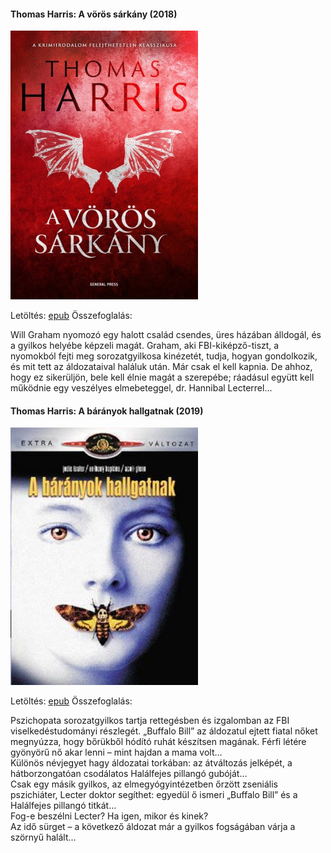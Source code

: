 #### <a name="id_1031">Thomas Harris: A vörös sárkány (2018)</a>
<img src="https://github.com/BercziSandor/calibre_lib/raw/main/Thomas%20Harris/A%20voros%20sarkany%20%281031%29/cover.jpg" alt="cover" width="300"/>

Letöltés: [epub](https://github.com/BercziSandor/calibre_lib/raw/main/Thomas%20Harris/A%20voros%20sarkany%20%281031%29/A%20voros%20sarkany%20-%20Thomas%20Harris.epub)
Összefoglalás:
<div>
<p>Will Graham nyomozó egy halott család csendes, üres házában álldogál, és a gyilkos helyébe képzeli magát. Graham, aki FBI-kiképző-tiszt, a nyomokból fejti meg sorozatgyilkosa kinézetét, tudja, hogyan gondolkozik, és mit tett az áldozataival haláluk után. Már csak el kell kapnia. De ahhoz, hogy ez sikerüljön, bele kell élnie magát a szerepébe; ráadásul együtt kell működnie egy veszélyes elmebeteggel, dr. Hannibal Lecterrel…</p></div>

#### <a name="id_1032">Thomas Harris: A bárányok hallgatnak (2019)</a>
<img src="https://github.com/BercziSandor/calibre_lib/raw/main/Thomas%20Harris/A%20baranyok%20hallgatnak%20%281032%29/cover.jpg" alt="cover" width="300"/>

Letöltés: [epub](https://github.com/BercziSandor/calibre_lib/raw/main/Thomas%20Harris/A%20baranyok%20hallgatnak%20%281032%29/A%20baranyok%20hallgatnak%20-%20Thomas%20Harris.epub)
Összefoglalás:
<div>
<p>Pszichopata sorozatgyilkos tartja rettegésben és izgalomban az FBI viselkedéstudományi részlegét. „Buffalo Bill” az áldozatul ejtett fiatal nőket megnyúzza, hogy bőrükből hódító ruhát készítsen magának. Férfi létére gyönyörű nő akar lenni – mint hajdan a mama volt…<br>Különös névjegyet hagy áldozatai torkában: az átváltozás jelképét, a hátborzongatóan csodálatos Halálfejes pillangó gubóját…<br>Csak egy másik gyilkos, az elmegyógyintézetben őrzött zseniális pszichiáter, Lecter doktor segíthet: egyedül ő ismeri „Buffalo Bill” és a Halálfejes pillangó titkát…<br>Fog-e beszélni Lecter? Ha igen, mikor és kinek?<br>Az idő sürget – a következő áldozat már a gyilkos fogságában várja a szörnyű halált…</p></div>

